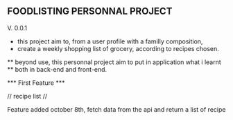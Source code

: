 ## FOODLISTING PERSONNAL PROJECT ##
V. 0.0.1
* this project aim to, from a user profile with a familly composition,
* create a weekly shopping list of grocery, according to recipes chosen.


** beyond use, this personnal project aim to put in application what i learnt
** both in back-end and front-end.

*** First Feature ***

// recipe list //

Feature added october 8th, fetch data from the api and return a list of recipe
